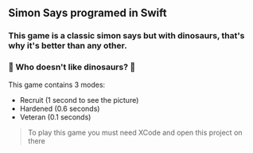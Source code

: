 ## Simon Says programed in Swift
### This game is a classic simon says but with dinosaurs, that's why it's better than any other. 

### :t-rex: Who doesn't like dinosaurs? :sauropod:

This game contains 3 modes:

- Recruit (1 second to see the picture)
- Hardened (0.6 seconds)
- Veteran (0.1 seconds)

> To play this game you must need XCode and open this project on there
